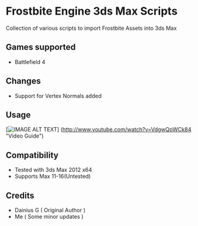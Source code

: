 Frostbite Engine 3ds Max Scripts
=============================

Collection of various scripts to import Frostbite Assets into 3ds Max

Games supported
---------------------
- Battlefield 4

Changes
---------------------
- Support for Vertex Normals added

Usage
---------------------
[![IMAGE ALT TEXT](http://img.youtube.com/vi/VdgwQpWCk84/0.jpg)]
(http://www.youtube.com/watch?v=VdgwQpWCk84 "Video Guide")

Compatibility
---------------------
- Tested with 3ds Max 2012 x64
- Supports Max 11-16(Untested)

Credits
---------------------
- Dainius G ( Original Author )
- Me ( Some minor updates )
